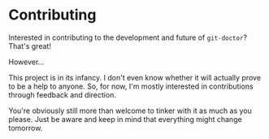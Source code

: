 # Contributing

Interested in contributing to the development and future of `git-doctor`? That's great!

However...

This project is in its infancy. I don't even know whether it will actually prove to be a help to anyone. So, for now, I'm mostly interested in contributions through feedback and direction.

You're obviously still more than welcome to tinker with it as much as you please. Just be aware and keep in mind that everything might change tomorrow.
